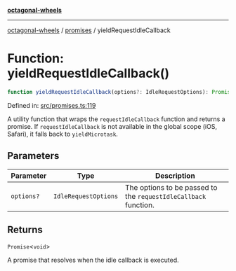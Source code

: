 [**octagonal-wheels**](../../README.md)

***

[octagonal-wheels](../../modules.md) / [promises](../README.md) / yieldRequestIdleCallback

# Function: yieldRequestIdleCallback()

```ts
function yieldRequestIdleCallback(options?: IdleRequestOptions): Promise<void>;
```

Defined in: [src/promises.ts:119](https://github.com/vrtmrz/octagonal-wheels/blob/main/src/promises.ts#L119)

A utility function that wraps the `requestIdleCallback` function and returns a promise.
If `requestIdleCallback` is not available in the global scope (iOS, Safari), it falls back to `yieldMicrotask`.

## Parameters

| Parameter | Type | Description |
| ------ | ------ | ------ |
| `options?` | `IdleRequestOptions` | The options to be passed to the `requestIdleCallback` function. |

## Returns

`Promise`\<`void`\>

A promise that resolves when the idle callback is executed.
